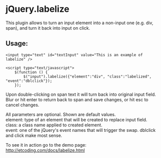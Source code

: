 ﻿jQuery.labelize
==============


This plugin allows to turn an input element into a non-input one (e.g. div, span), and turn it back into input on click.  

Usage:
------
  
```
<input type="text" id="textInput" value="This is an example of labelize" />

<script type="text/javascript">
    $(function () {
        $("input").labelize({"element":"div", "class":"labelized",  "event":"dblclick"});
    });

```
Upon double-clicking on span text it will turn back into original input field.
Blur or hit enter to return back to span and save changes, or hit esc to cancel changes.

All parameters are optional. Shown are default values.  
	element: type of an element that will be created to replace input field.  
	class: a class name applied to created element.  
	event: one of the jQuery's event names that will trigger the swap. dblclick and click make most sense.  


To see it in action go to the demo page: http://etcoding.com/docs/labelize.html